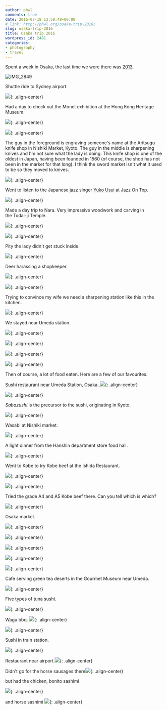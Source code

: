 ```yaml
---
author: phwl
comments: true
date: 2016-07-18 13:50:48+00:00
# link: http://phwl.org/osaka-trip-2016/
slug: osaka-trip-2016
title: Osaka trip 2016
wordpress_id: 2481
categories:
- photography
- travel
---
```


Spent a week in Osaka, the last time we were there was [2013](http://phwl.org/postcard-from-kyoto-and-osaka/).

![IMG_2849](/assets/images/2016/07/IMG_2849.jpg)

<!-- more -->

Shuttle ride to Sydney airport.

![](/assets/images/2016/07/IMG_2686.jpg){: .align-center}

Had a day to check out the Monet exhibition at the Hong Kong Heritage Museum.

![](/assets/images/2016/07/IMG_2713.jpg){: .align-center}

![](/assets/images/2016/07/IMG_2721.jpg){: .align-center}

The guy in the foreground is engraving someone's name at the Aritsugu knife shop in Nishiki Market, Kyoto. The guy in the middle is sharpening knives and I'm not sure what the lady is doing. This knife shop is one of the oldest in Japan, having been founded in 1560 (of course, the shop has not been in the market for that long). I think the sword market isn't what it used to be so they moved to knives.

![](/assets/images/2016/07/P7120036.jpg){: .align-center}

Went to listen to the Japanese jazz singer [Yuko Usui](https://www.facebook.com/yuko.usui.148) at Jazz On Top.

![](/assets/images/2016/07/P7120093.jpg){: .align-center}

Made a day trip to Nara. Very impressive woodwork and carving in the Todai-ji Temple.

![](/assets/images/2016/07/P7150191.jpg){: .align-center}

![](/assets/images/2016/07/IMG_2874.jpg){: .align-center}

Pity the lady didn't get stuck inside.

![](/assets/images/2016/07/IMG_2878.jpg){: .align-center}

Deer harassing a shopkeeper.

![](/assets/images/2016/07/IMG_2893.jpg){: .align-center}

![](/assets/images/2016/07/IMG_7712.jpg){: .align-center}

Trying to convince my wife we need a sharpening station like this in the kitchen.

![](/assets/images/2016/07/P7150208.jpg){: .align-center}

We stayed near Umeda station.

![](/assets/images/2016/07/IMG_2805.jpg){: .align-center}

![](/assets/images/2016/07/IMG_2914.jpg){: .align-center}

![](/assets/images/2016/07/IMG_2922.jpg){: .align-center}

![](/assets/images/2016/07/IMG_2930.jpg){: .align-center}

Then of course, a lot of food eaten. Here are a few of our favourites.

Sushi restaurant near Umeda Station, Osaka.[
](/assets/images/2016/07/IMG_2749.jpg) ![](/assets/images/2016/07/IMG_2772.jpg){: .align-center}

![](/assets/images/2016/07/IMG_2774.jpg){: .align-center}

_Sabazushi_ is the precursor to the sushi, originating in Kyoto.

![](/assets/images/2016/07/IMG_2812.jpg){: .align-center}

Wasabi at Nishiki market.

![](/assets/images/2016/07/P7120045.jpg){: .align-center}

A light dinner from the Hanshin department store food hall.

![](/assets/images/2016/07/IMG_2820.jpg){: .align-center}

Went to Kobe to try Kobe beef at the Ishida Restaurant.

![](/assets/images/2016/07/P7130127.jpg){: .align-center}

![](/assets/images/2016/07/P7130129.jpg){: .align-center}

Tried the grade A4 and A5 Kobe beef there. Can you tell which is which?

![](/assets/images/2016/07/P7130133.jpg){: .align-center}

Osaka market.

![](/assets/images/2016/07/P7140156.jpg){: .align-center}

![](/assets/images/2016/07/IMG_2836.jpg){: .align-center}

![](/assets/images/2016/07/P7140161.jpg){: .align-center}

![](/assets/images/2016/07/P7140163.jpg){: .align-center}

![](/assets/images/2016/07/P7140167.jpg){: .align-center}

Cafe serving green tea deserts in the Gourmet Museum near Umeda.

![](/assets/images/2016/07/IMG_2903.jpg){: .align-center}

Five types of tuna sushi.

![](/assets/images/2016/07/IMG_2910.jpg){: .align-center}

Wagu bbq.
![](/assets/images/2016/07/IMG_2928.jpg){: .align-center}

![](/assets/images/2016/07/IMG_2929.jpg){: .align-center}

Sushi in train station.

![](/assets/images/2016/07/P7150219.jpg){: .align-center}

Restaurant near airport.![](/assets/images/2016/07/IMG_2935.jpg){: .align-center}

Didn't go for the horse sausages there![](/assets/images/2016/07/IMG_2936.jpg){: .align-center}

but had the chicken, bonito sashimi

![](/assets/images/2016/07/IMG_2939.jpg){: .align-center}

and horse sashimi
![](/assets/images/2016/07/IMG_2941.jpg){: .align-center}
